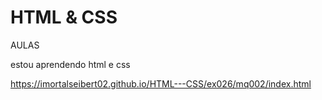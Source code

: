 # HTML & CSS
 AULAS

estou aprendendo html e css

https://imortalseibert02.github.io/HTML---CSS/ex026/mq002/index.html
